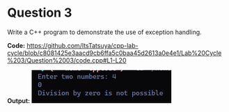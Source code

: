 Question 3
===========

Write a C++ program to demonstrate the use of exception handling.

**Code:**
https://github.com/ItsTatsuya/cpp-lab-cycle/blob/c8081425e3aacd9cb6ffa5c0baa45d2613a0e4e1/Lab%20Cycle%203/Question%2003/code.cpp#L1-L20

**Output:**
![image](/Lab%20Cycle%203/Question%2003/output.PNG)
